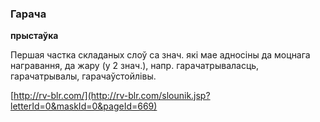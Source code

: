 ### Гарача
**прыстаўка**

Першая частка складаных слоў са знач. які мае адносіны да моцнага награвання, да жару (у 2 знач.), напр. гарачатрываласць, гарачатрывалы, гарачаўстойлівы.

<a rel="author">[http://rv-blr.com/](http://rv-blr.com/slounik.jsp?letterId=0&maskId=0&pageId=669)</a>
